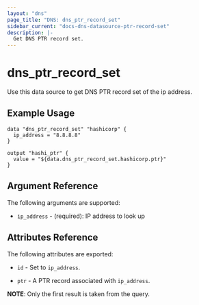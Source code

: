 ```yaml
---
layout: "dns"
page_title: "DNS: dns_ptr_record_set"
sidebar_current: "docs-dns-datasource-ptr-record-set"
description: |-
  Get DNS PTR record set.
---
```


# dns_ptr_record_set

Use this data source to get DNS PTR record set of the ip address.

## Example Usage

```hcl
data "dns_ptr_record_set" "hashicorp" {
  ip_address = "8.8.8.8"
}

output "hashi_ptr" {
  value = "${data.dns_ptr_record_set.hashicorp.ptr}"
}
```

## Argument Reference

The following arguments are supported:

 * `ip_address` - (required): IP address to look up

## Attributes Reference

The following attributes are exported:

 * `id` - Set to `ip_address`.

 * `ptr` - A PTR record associated with `ip_address`.

 __NOTE__: Only the first result is taken from the query.
